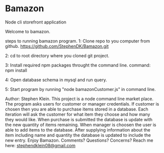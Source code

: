 # Bamazon
Node cli storefront application 

Welcome to bamazon. 

steps to running bamazon program.
1: Clone repo to you computer from github.
    https://github.com/StephenDK/Bamazon.git

2: cd to root directory where you cloned git project.

3: Install required npm packages throught the command line.
    command: npm install

4: Open database schema in mysql and run query. 

5: Start program by running "node bamazonCustomer.js" in command line.

Author: Stephen Klein.
This project is a node command line market place. The program asks users
for customer or manager credentials. If customer is chosen then you are able to purchase items stored in a database. Each iteration will ask the customer for what item they choose and how many they would like. When purchase is submitted the database is update with the new quantity of items remaining. When manager is choosen the user is able to add items to the database. After supplying information about the item including name and quantity the database is updated to include the new entry.
Enjoy Bamazon.
Comments? Questions? Concerns?
Reach me here: stephendklein08@gmail.com